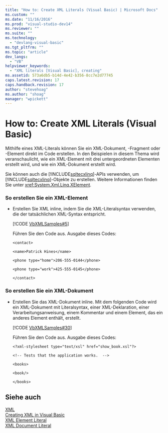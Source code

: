 ```yaml
---
title: "How to: Create XML Literals (Visual Basic) | Microsoft Docs"
ms.custom: ""
ms.date: "11/16/2016"
ms.prod: "visual-studio-dev14"
ms.reviewer: ""
ms.suite: ""
ms.technology: 
  - "devlang-visual-basic"
ms.tgt_pltfrm: ""
ms.topic: "article"
dev_langs: 
  - "VB"
helpviewer_keywords: 
  - "XML literals [Visual Basic], creating"
ms.assetid: 573a6db5-b14d-4e42-b356-8cc7e2d77745
caps.latest.revision: 17
caps.handback.revision: 17
author: "stevehoag"
ms.author: "shoag"
manager: "wpickett"
---
```

# How to: Create XML Literals (Visual Basic)
Mithilfe eines XML\-Literals können Sie ein XML\-Dokument, \-Fragment oder \-Element direkt im Code erstellen.  In den Beispielen in diesem Thema wird veranschaulicht, wie ein XML\-Element mit drei untergeordneten Elementen erstellt wird, und wie ein XML\-Dokument erstellt wird.  
  
 Sie können auch die [!INCLUDE[sqltecxlinq](../../../../csharp/programming-guide/concepts/linq/includes/sqltecxlinq_md.md)]\-APIs verwenden, um [!INCLUDE[sqltecxlinq](../../../../csharp/programming-guide/concepts/linq/includes/sqltecxlinq_md.md)]\-Objekte zu erstellen.  Weitere Informationen finden Sie unter <xref:System.Xml.Linq.XElement>.  
  
### So erstellen Sie ein XML\-Element  
  
-   Erstellen Sie XML inline, indem Sie die XML\-Literalsyntax verwenden, die der tatsächlichen XML\-Syntax entspricht.  
  
     [!CODE [VbXMLSamples#5](../CodeSnippet/VS_Snippets_VBCSharp/VbXMLSamples#5)]  
  
     Führen Sie den Code aus.  Ausgabe dieses Codes:  
  
     `<contact>`  
  
     `<name>Patrick Hines</name>`  
  
     `<phone type="home">206-555-0144</phone>`  
  
     `<phone type="work">425-555-0145</phone>`  
  
     `</contact>`  
  
### So erstellen Sie ein XML\-Dokument  
  
-   Erstellen Sie das XML\-Dokument inline.  Mit dem folgenden Code wird ein XML\-Dokument mit Literalsyntax, einer XML\-Deklaration, einer Verarbeitungsanweisung, einem Kommentar und einem Element, das ein anderes Element enthält, erstellt.  
  
     [!CODE [VbXMLSamples#30](../CodeSnippet/VS_Snippets_VBCSharp/VbXMLSamples#30)]  
  
     Führen Sie den Code aus.  Ausgabe dieses Codes:  
  
     `<?xml-stylesheet type="text/xsl" href="show_book.xsl"?>`  
  
     `<!-- Tests that the application works.  -->`  
  
     `<books>`  
  
     `<book/>`  
  
     `</books>`  
  
## Siehe auch  
 [XML](../../../../visual-basic/programming-guide/language-features/xml/index.md)   
 [Creating XML in Visual Basic](../../../../visual-basic/programming-guide/language-features/xml/creating-xml.md)   
 [XML Element Literal](../../../../visual-basic/language-reference/xml-literals/xml-element-literal.md)   
 [XML Document Literal](../../../../visual-basic/language-reference/xml-literals/xml-document-literal.md)